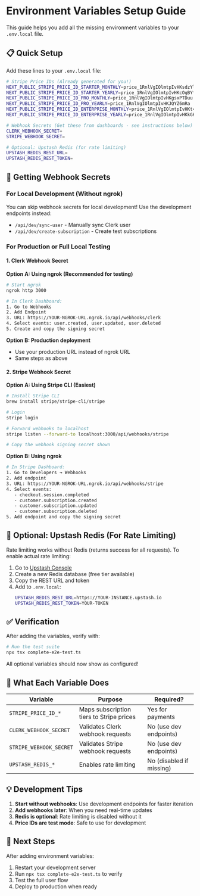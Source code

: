 # Environment Variables Setup Guide

This guide helps you add all the missing environment variables to your `.env.local` file.

## 📋 Quick Setup

Add these lines to your `.env.local` file:

```bash
# Stripe Price IDs (Already generated for you!)
NEXT_PUBLIC_STRIPE_PRICE_ID_STARTER_MONTHLY=price_1RnlVgIOlmtpIvHKsdzYltOQ
NEXT_PUBLIC_STRIPE_PRICE_ID_STARTER_YEARLY=price_1RnlVgIOlmtpIvHKcOgBYfJP
NEXT_PUBLIC_STRIPE_PRICE_ID_PRO_MONTHLY=price_1RnlVgIOlmtpIvHKgsxPTDuu
NEXT_PUBLIC_STRIPE_PRICE_ID_PRO_YEARLY=price_1RnlVgIOlmtpIvHKJQYZ6mRa
NEXT_PUBLIC_STRIPE_PRICE_ID_ENTERPRISE_MONTHLY=price_1RnlVgIOlmtpIvHKt4H7TnAd
NEXT_PUBLIC_STRIPE_PRICE_ID_ENTERPRISE_YEARLY=price_1RnlVgIOlmtpIvHKkGK0wvUz

# Webhook Secrets (Get these from dashboards - see instructions below)
CLERK_WEBHOOK_SECRET=
STRIPE_WEBHOOK_SECRET=

# Optional: Upstash Redis (for rate limiting)
UPSTASH_REDIS_REST_URL=
UPSTASH_REDIS_REST_TOKEN=
```

## 🔑 Getting Webhook Secrets

### For Local Development (Without ngrok)

You can skip webhook secrets for local development! Use the development endpoints instead:
- `/api/dev/sync-user` - Manually sync Clerk user
- `/api/dev/create-subscription` - Create test subscriptions

### For Production or Full Local Testing

#### 1. Clerk Webhook Secret

**Option A: Using ngrok (Recommended for testing)**
```bash
# Start ngrok
ngrok http 3000

# In Clerk Dashboard:
1. Go to Webhooks
2. Add Endpoint
3. URL: https://YOUR-NGROK-URL.ngrok.io/api/webhooks/clerk
4. Select events: user.created, user.updated, user.deleted
5. Create and copy the signing secret
```

**Option B: Production deployment**
- Use your production URL instead of ngrok URL
- Same steps as above

#### 2. Stripe Webhook Secret

**Option A: Using Stripe CLI (Easiest)**
```bash
# Install Stripe CLI
brew install stripe/stripe-cli/stripe

# Login
stripe login

# Forward webhooks to localhost
stripe listen --forward-to localhost:3000/api/webhooks/stripe

# Copy the webhook signing secret shown
```

**Option B: Using ngrok**
```bash
# In Stripe Dashboard:
1. Go to Developers → Webhooks
2. Add endpoint
3. URL: https://YOUR-NGROK-URL.ngrok.io/api/webhooks/stripe
4. Select events:
   - checkout.session.completed
   - customer.subscription.created
   - customer.subscription.updated
   - customer.subscription.deleted
5. Add endpoint and copy the signing secret
```

## 🚀 Optional: Upstash Redis (For Rate Limiting)

Rate limiting works without Redis (returns success for all requests). To enable actual rate limiting:

1. Go to [Upstash Console](https://console.upstash.com)
2. Create a new Redis database (free tier available)
3. Copy the REST URL and token
4. Add to `.env.local`:
   ```bash
   UPSTASH_REDIS_REST_URL=https://YOUR-INSTANCE.upstash.io
   UPSTASH_REDIS_REST_TOKEN=YOUR-TOKEN
   ```

## ✅ Verification

After adding the variables, verify with:

```bash
# Run the test suite
npx tsx complete-e2e-test.ts
```

All optional variables should now show as configured!

## 🎯 What Each Variable Does

| Variable | Purpose | Required? |
|----------|---------|-----------|
| `STRIPE_PRICE_ID_*` | Maps subscription tiers to Stripe prices | Yes for payments |
| `CLERK_WEBHOOK_SECRET` | Validates Clerk webhook requests | No (use dev endpoints) |
| `STRIPE_WEBHOOK_SECRET` | Validates Stripe webhook requests | No (use dev endpoints) |
| `UPSTASH_REDIS_*` | Enables rate limiting | No (disabled if missing) |

## 💡 Development Tips

1. **Start without webhooks**: Use development endpoints for faster iteration
2. **Add webhooks later**: When you need real-time updates
3. **Redis is optional**: Rate limiting is disabled without it
4. **Price IDs are test mode**: Safe to use for development

## 🔄 Next Steps

After adding environment variables:
1. Restart your development server
2. Run `npx tsx complete-e2e-test.ts` to verify
3. Test the full user flow
4. Deploy to production when ready